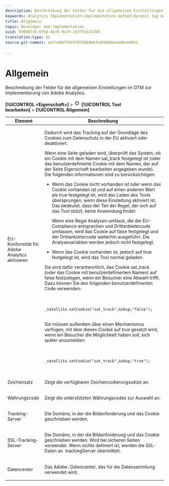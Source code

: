 ```yaml
---
description: Beschreibung der Felder für die allgemeinen Einstellungen im Dynamic Tag Manager zur Bereitstellung von Adobe Analytics.
keywords: Analytics Implementation;implementation method;dynamic tag management;dtm;general settings;eu compliance;character set;currency code;tracking server;ssl tracking server
title: Allgemein
topic: Developer and implementation
uuid: 93008719-6fb6-4e39-9a75-c937fe3247b9
translation-type: ht
source-git-commit: ebf149df7974f9f2889b6fe938088eda90c84051

---
```



# Allgemein

Beschreibung der Felder für die allgemeinen Einstellungen im DTM zur Implementierung von Adobe Analytics.

**[!UICONTROL &lt;Eigenschaft>]** > ![](assets/settings_gear.png) **[!UICONTROL Tool bearbeiten]** > **[!UICONTROL Allgemein]**

<table id="table_DD8DA303698041D296DD5DB080AF7971"> 
 <thead> 
  <tr> 
   <th colname="col1" class="entry"> Element </th> 
   <th colname="col2" class="entry"> Beschreibung </th> 
  </tr> 
 </thead>
 <tbody> 
  <tr> 
   <td colname="col1"> <p>EU-Konformität für <span class="keyword">Adobe Analytics</span> aktivieren </p> </td> 
   <td colname="col2"> <p> Dadurch wird das Tracking auf der Grundlage des Cookies zum Datenschutz in der EU aktiviert oder deaktiviert. </p> <p>Wenn eine Seite geladen wird, überprüft das System, ob ein Cookie mit dem Namen <span class="filepath">sat_track</span> festgelegt ist (oder das benutzerdefinierte Cookie mit dem Namen, der auf der Seite <span class="wintitle">Eigenschaft bearbeiten</span> angegeben wurde). Die folgenden Informationen sind zu berücksichtigen: </p> 
    <ul id="ul_42A6D728F0BC4FBABB0069EFB66DCB01"> 
     <li id="li_227CB14326344AA3980F20C7EACF2AD2"> <p> Wenn das Cookie nicht vorhanden ist oder wenn das Cookie vorhanden ist und auf einen anderen Wert als <span class="term"> true </span> festgelegt ist, wird das Laden des Tools übersprungen, wenn diese Einstellung aktiviert ist. Das bedeutet, dass der Teil der Regel, der sich auf das Tool stützt, keine Anwendung findet. </p> <p>Wenn eine Regel Analysen umfasst, die der EU-Compliance entsprechen und Drittanbietercode umfassen, wird das Cookie auf <span class="term"> false </span> festgelegt und der Drittanbietercode weiterhin ausgeführt. Die Analysevariablen werden jedoch nicht festgelegt. </p> </li> 
     <li id="li_1E74E02D7E4646ACA86D862A1D3C6679"> Wenn das Cookie vorhanden ist, jedoch auf <span class="term"> true </span> festgelegt ist, wird das Tool normal geladen. </li> 
    </ul> <p>Sie sind dafür verantwortlich, das Cookie <span class="filepath">sat_track</span> (oder das Cookie mit benutzerdefiniertem Namen) auf <span class="term">false</span> festzulegen, wenn ein Besucher eine Abwahl trifft. Dazu können Sie den folgenden benutzerdefinierten Code verwenden: </p> <p> 
     <code>
       _satellite.setCookie("sat_track",&amp;nbsp;"false"); 
     </code> </p> <p> Sie müssen außerdem über einen Mechanismus verfügen, mit dem dieses Cookie auf <span class="term">true</span> gesetzt wird, wenn ein Besucher die Möglichkeit haben soll, sich später anzumelden: </p> <p> 
     <code>
       _satellite.setCookie("sat_track",&amp;nbsp;"true"); 
     </code> </p> </td> 
  </tr> 
  <tr> 
   <td colname="col1"> <p>Zeichensatz </p> </td> 
   <td colname="col2"> <p>Zeigt die verfügbaren Zeichencodierungssätze an. </p> </td> 
  </tr> 
  <tr> 
   <td colname="col1"> <p>Währungscode </p> </td> 
   <td colname="col2"> <p>Zeigt die unterstützten Währungscodes zur Auswahl an. </p> </td> 
  </tr> 
  <tr> 
   <td colname="col1"> <p>Tracking-Server </p> </td> 
   <td colname="col2"> <p>Die Domäne, in der die Bildanforderung und das Cookie geschrieben werden. </p> </td> 
  </tr> 
  <tr> 
   <td colname="col1"> <p>SSL-Tracking-Server </p> </td> 
   <td colname="col2"> <p>Die Domäne, in der die Bildanforderung und das Cookie geschrieben werden. Wird bei sicheren Seiten verwendet. Wenn nichts definiert ist, werden die SSL-Daten an  <span class="term">trackingServer</span> übermittelt. </p> </td> 
  </tr> 
  <tr> 
   <td colname="col1"> <p>Datencenter </p> </td> 
   <td colname="col2"> <p>Das Adobe-Datencenter, das für die Datensammlung verwendet wird. </p> </td> 
  </tr> 
 </tbody> 
</table>

